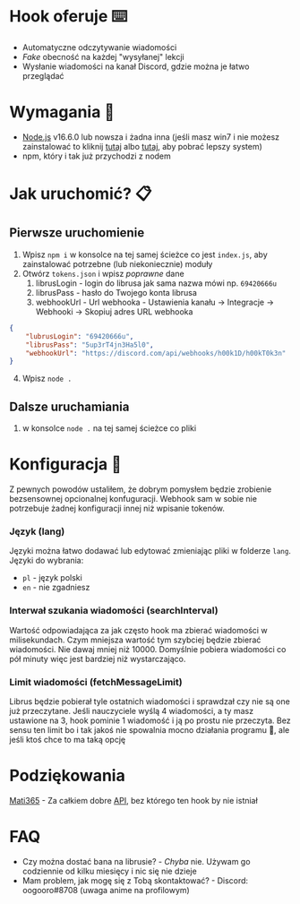 # Hook oferuje :keyboard:
- Automatyczne odczytywanie wiadomości
- *Fake* obecność na każdej "wysyłanej" lekcji
- Wysłanie wiadomości na kanał Discord, gdzie można je łatwo przeglądać

# Wymagania :dvd:
- [Node.js](https://nodejs.org) v16.6.0 lub nowsza i żadna inna (jeśli masz win7 i nie możesz zainstalować to kliknij [tutaj](https://basewin.pl/) albo [tutaj](https://ubuntu.com/download), aby pobrać lepszy system)
- npm, który i tak już przychodzi z nodem

# Jak uruchomić? :clipboard:
## Pierwsze uruchomienie
1. Wpisz `npm i` w konsolce na tej samej ścieżce co jest `index.js`, aby zainstalować potrzebne (lub niekoniecznie) moduły
2. Otwórz `tokens.json` i wpisz *poprawne* dane
   1. librusLogin - login do librusa jak sama nazwa mówi np. `69420666u`
   2. librusPass - hasło do Twojego konta librusa
   3. webhookUrl - Url webhooka - Ustawienia kanału -> Integracje -> Webhooki -> Skopiuj adres URL webhooka
```json
{
    "lubrusLogin": "69420666u",
    "librusPass": "5up3rT4jn3Ha5l0",
    "webhookUrl": "https://discord.com/api/webhooks/h00k1D/h00kT0k3n"
}
```
4. Wpisz `node .`

## Dalsze uruchamiania
1. w konsolce `node .` na tej samej ścieżce co pliki

# Konfiguracja :memo:
Z pewnych powodów ustaliłem, że dobrym pomysłem będzie zrobienie bezsensownej opcionalnej konfuguracji.
Webhook sam w sobie nie potrzebuje żadnej konfiguracji innej niż wpisanie tokenów.

### Język (lang)
Języki można łatwo dodawać lub edytować zmieniając pliki w folderze `lang`.
Języki do wybrania:
- `pl` - język polski
- `en` - nie zgadniesz

### Interwał szukania wiadomości (searchInterval)
Wartość odpowiadająca za jak często hook ma zbierać wiadomości w milisekundach.
Czym mniejsza wartość tym szybciej będzie zbierać wiadomości.
Nie dawaj mniej niż 10000.
Domyślnie pobiera wiadomości co pół minuty więc jest bardziej niż wystarczająco.

### Limit wiadomości (fetchMessageLimit)
Librus będzie pobierał tyle ostatnich wiadomości i sprawdzał czy nie są one już przeczytane.
Jeśli nauczyciele wyślą 4 wiadomości, a ty masz ustawione na 3, hook pominie 1 wiadomość i ją po prostu nie przeczyta.
Bez sensu ten limit bo i tak jakoś nie spowalnia mocno działania programu :shrug:, ale jeśli ktoś chce to ma taką opcję

# Podziękowania
[Mati365](https://github.com/Mati365) - Za całkiem dobre [API](https://github.com/Mati365/librus-api), bez którego ten hook by nie istniał

# FAQ
- Czy można dostać bana na librusie? - *Chyba* nie. Używam go codziennie od kilku miesięcy i nic się nie dzieje
- Mam problem, jak mogę się z Tobą skontaktować? - Discord: oogooro#8708 (uwaga anime na profilowym)
